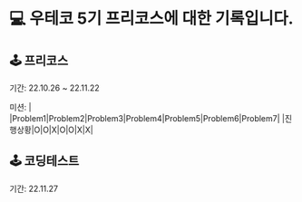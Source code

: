 # 💻 우테코 5기 프리코스에 대한 기록입니다.

## 🕹 프리코스
기간: 22.10.26 ~ 22.11.22

미션: 
| |Problem1|Problem2|Problem3|Problem4|Problem5|Problem6|Problem7|
|진행상황|O|O|X|O|O|X|X|

## 🕹 코딩테스트
기간: 22.11.27
